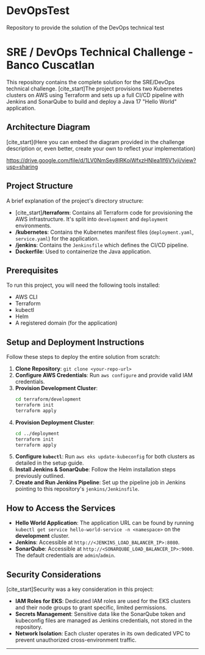 # DevOpsTest
Repository to provide the solution of the DevOps technical test
# SRE / DevOps Technical Challenge - Banco Cuscatlan

This repository contains the complete solution for the SRE/DevOps technical challenge. [cite_start]The project provisions two Kubernetes clusters on AWS using Terraform and sets up a full CI/CD pipeline with Jenkins and SonarQube to build and deploy a Java 17 "Hello World" application. 

## Architecture Diagram

[cite_start](Here you can embed the diagram provided in the challenge description or, even better, create your own to reflect your implementation) 

https://drive.google.com/file/d/1LV0NmSey8lRKoiWfxzHNIea1lf6V1vji/view?usp=sharing

## Project Structure

A brief explanation of the project's directory structure:
- [cite_start]**/terraform**: Contains all Terraform code for provisioning the AWS infrastructure.  It's split into `development` and `deployment` environments.
- **/kubernetes**: Contains the Kubernetes manifest files (`deployment.yaml`, `service.yaml`) for the application.
- **/jenkins**: Contains the `Jenkinsfile` which defines the CI/CD pipeline.
- **Dockerfile**: Used to containerize the Java application.

## Prerequisites

To run this project, you will need the following tools installed:
- AWS CLI
- Terraform
- kubectl
- Helm
- A registered domain (for the application)

## Setup and Deployment Instructions

Follow these steps to deploy the entire solution from scratch:

1.  **Clone Repository**: `git clone <your-repo-url>`
2.  **Configure AWS Credentials**: Run `aws configure` and provide valid IAM credentials.
3.  **Provision Development Cluster**:
    ```bash
    cd terraform/development
    terraform init
    terraform apply
    ```
4.  **Provision Deployment Cluster**:
    ```bash
    cd ../deployment
    terraform init
    terraform apply
    ```
5.  **Configure `kubectl`**: Run `aws eks update-kubeconfig` for both clusters as detailed in the setup guide.
6.  **Install Jenkins & SonarQube**: Follow the Helm installation steps previously outlined.
7.  **Create and Run Jenkins Pipeline**: Set up the pipeline job in Jenkins pointing to this repository's `jenkins/Jenkinsfile`.

## How to Access the Services

-   **Hello World Application**: The application URL can be found by running `kubectl get service hello-world-service -n <namespace>` on the **development** cluster.
-   **Jenkins**: Accessible at `http://<JENKINS_LOAD_BALANCER_IP>:8080`.
-   **SonarQube**: Accessible at `http://<SONARQUBE_LOAD_BALANCER_IP>:9000`. The default credentials are `admin`/`admin`.

## Security Considerations

[cite_start]Security was a key consideration in this project:
- **IAM Roles for EKS**: Dedicated IAM roles are used for the EKS clusters and their node groups to grant specific, limited permissions.
- **Secrets Management**: Sensitive data like the SonarQube token and kubeconfig files are managed as Jenkins credentials, not stored in the repository.
- **Network Isolation**: Each cluster operates in its own dedicated VPC to prevent unauthorized cross-environment traffic.

---
